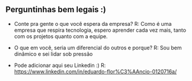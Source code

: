 ## Perguntinhas bem legais :)
- Conte pra gente o que você espera da empresa?
R: Como é uma empresa que respira tecnologia, espero aprender cada vez mais, tanto com os projetos quanto com a equipe.

- O que em você, seria um diferencial do outros e porque?
R: Sou bem dinâmico e sei lidar sob pressão

- Pode adicionar aqui seu Linkedin :)
R: https://www.linkedin.com/in/eduardo-flor%C3%AAncio-0120716a/
